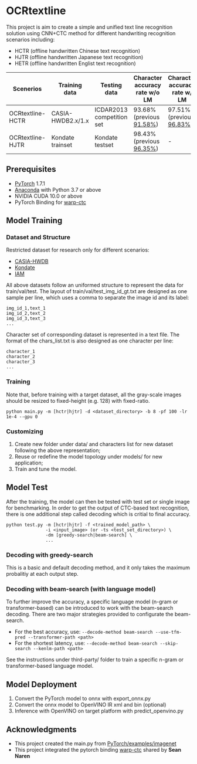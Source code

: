 # OCRtextline
This project is aim to create a simple and unified text line recognition solution using CNN+CTC method for different handwriting recognition scenarios including: 
* HCTR (offline handwritten Chinese text recognition)
* HJTR (offline handwritten Japanese text recognition)
* HETR (offline handwritten Englist text recognition)

| Scenerios | Training data | Testing data | Character accuracy rate w/o LM | Character accuracy rate w/ LM |
| --- | --- | --- | --- | --- |
| OCRtextline-HCTR | CASIA-HWDB2.x/1.x | ICDAR2013 competition set | 93.68% (previous [91.58%](https://arxiv.org/abs/1812.09809)) | 97.51% (previous [96.83%](https://arxiv.org/abs/1812.09809)) |
| OCRtextline-HJTR | Kondate trainset  | Kondate testset           | 98.43% (previous [96.35%](https://ieeexplore.ieee.org/document/8563229/)) | - |
## Prerequisites
* [PyTorch](https://github.com/pytorch/pytorch) 1.7.1
* [Anaconda](https://www.anaconda.com/distribution/) with Python 3.7 or above
* NVIDIA CUDA 10.0 or above
* PyTorch Binding for [warp-ctc](http://github.com/SeanNaren/warp-ctc.git)

## Model Training
### Dataset and Structure
Restricted dataset for research only for different scenarios:
* [CASIA-HWDB](http://www.nlpr.ia.ac.cn/databases/handwriting/Home.html)
* [Kondate](http://web.tuat.ac.jp/~nakagawa/database/index.html)
* [IAM](https://fki.tic.heia-fr.ch/databases/iam-handwriting-database)

All above datasets follow an uniformed structure to represent the data for train/val/test. The layout of train/val/test_img_id_gt.txt are designed as one sample per line, which uses a comma to separate the image id and its label:
```
img_id_1,text_1
img_id_2,text_2
img_id_3,text_3
...
```
Character set of corresponding dataset is represented in a text file. The format of the chars_list.txt is also designed as one character per line:
```
character_1
character_2
character_3
...
```
### Training
Note that, before training with a target dataset, all the gray-scale images should be resized to fixed-height (e.g. 128) with fixed-ratio.
```
python main.py -m [hctr|hjtr] -d <dataset_directory> -b 8 -pf 100 -lr 1e-4 --gpu 0
```
### Customizing
1. Create new folder under data/ and characters list for new dataset following the above representation;
2. Reuse or redefine the model topology under models/ for new application;
3. Train and tune the model.

## Model Test
After the training, the model can then be tested with test set or single image for benchmarking. In order to get the output of CTC-based text recognition, there is one additional step called decoding which is critial to final accuracy.
```
python test.py -m [hctr|hjtr] -f <trained_model_path> \
               -i <input_image> (or -ts <test_set_directory>) \
               -dm [greedy-search|beam-search] \
               ...
```
### Decoding with greedy-search
This is a basic and default decoding method, and it only takes the maximum probalitiy at each output step.
### Decoding with beam-search (with language model)
To further improve the accuracy, a specific language model (n-gram or transformer-based) can be introduced to work with the beam-search decoding. There are two major strategies provided to configurate the beam-search.
* For the best accuracy, use: ```--decode-method beam-search --use-tfm-pred --transformer-path <path>```
* For the shortest latency, use: ```--decode-method beam-search --skip-search --kenlm-path <path>```

See the instructions under third-party/ folder to train a specific n-gram or transformer-based language model.

## Model Deployment
1. Convert the PyTorch model to onnx with export_onnx.py
2. Convert the onnx model to OpenVINO IR xml and bin (optional)
3. Inference with OpenVINO on target platform with predict_openvino.py

## Acknowledgments
* This project created the main.py from [PyTorch/examples/imagenet](https://github.com/pytorch/examples/tree/master/imagenet)
* This project integrated the pytorch binding [warp-ctc](https://github.com/SeanNaren/warp-ctc) shared by **Sean Naren**
